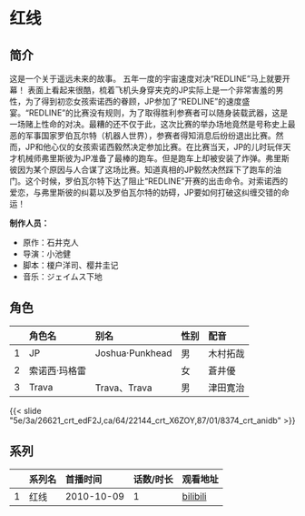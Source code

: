# 红线


## 简介

这是一个关于遥远未来的故事。
五年一度的宇宙速度对决“REDLINE”马上就要开幕！
表面上看起来很酷，梳着飞机头身穿夹克的JP实际上是一个非常害羞的男性，为了得到初恋女孩索诺西的眷顾，JP参加了“REDLINE”的速度盛宴。“REDLINE”的比赛没有规则，为了取得胜利参赛者可以随身装载武器，这是一场赌上性命的对决。最糟的还不仅于此，这次比赛的举办场地竟然是号称史上最恶的军事国家罗伯瓦尔特（机器人世界），参赛者得知消息后纷纷退出比赛。然而，JP和他心仪的女孩索诺西毅然决定参加比赛。在比赛当天，JP的儿时玩伴天才机械师弗里斯彼为JP准备了最棒的跑车。但是跑车上却被安装了炸弹。弗里斯彼因为某个原因与人合谋了这场比赛。知道真相的JP毅然决然踩下了跑车的油门。这个时候，罗伯瓦尔特下达了阻止“REDLINE”开赛的出击命令。对索诺西的爱恋，与弗里斯彼的纠葛以及罗伯瓦尔特的妨碍，JP要如何打破这纠缠交错的命运！

**制作人员：**
- 原作：石井克人
- 导演：小池健
- 脚本：榎户洋司、樱井圭记
- 音乐：ジェイムス下地

## 角色

|     |   角色名   |   别名  | 性别 |  配音  |
|:--- |:------  |:----      |:---  |:--   |
| 1 | JP | Joshua·Punkhead | 男 | 木村拓哉 |
| 2 | 索诺西·玛格雷 |  | 女 | 蒼井優 |
| 3 | Trava | Trava、Trava | 男 | 津田寛治 |

{{< slide "5e/3a/26621_crt_edF2J,ca/64/22144_crt_X6ZOY,87/01/8374_crt_anidb" >}}

## 系列

|     |   系列名   |   首播时间  | 话数/时长  | 观看地址 |
|:---  |:------    |:----      |:---       |:---  |
| 1 | 红线 | 2010-10-09 | 1 | [bilibili](https://www.bilibili.com/video/BV1js411y7x6)  |
